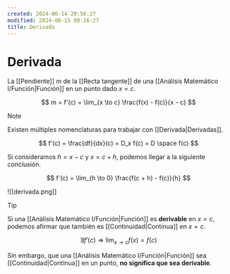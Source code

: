 ```yaml
---
created: 2024-06-14 20:56:27
modified: 2024-08-15 00:16:27
title: Derivada
---
```


# Derivada

La [[Pendiente]] $m$ de la [[Recta tangente]] de una [[Análisis Matemático I/Función|Función]] en un punto dado $x = c$.

$$
m = f'(c) =
\lim_{x \to c} \frac{f(x) - f(c)}{x - c}
$$

> [!note]
> Existen múltiples nomenclaturas para trabajar con [[Derivada|Derivadas]].
>
> $$
> f'(c) =
> \frac{df}{dx}(c) =
> D_x f(c) =
> D \space f(c)
> $$

Si consideramos $h = x - c$ y $x = c + h$, podemos llegar a la siguiente conclusión.

$$
f'(c) =
\lim_{h \to 0} \frac{f(c + h) - f(c)}{h}
$$

![[derivada.png]]

> [!tip]
> Si una [[Análisis Matemático I/Función|Función]] es **derivable** en $x = c$, podemos afirmar que también es [[Continuidad|Continua]] en $x = c$.
>
> $$
> \exists f'(c) \Rightarrow
> \lim_{x \to c} f(x) = f(c)
> $$
>
> Sin embargo, que una [[Análisis Matemático I/Función|Función]] sea [[Continuidad|Continua]] en un punto, **no significa que sea derivable**.
